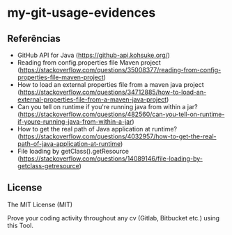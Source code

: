 # my-git-usage-evidences

## Referências
- GitHub API for Java (https://github-api.kohsuke.org/)
- Reading from config.properties file Maven project (https://stackoverflow.com/questions/35008377/reading-from-config-properties-file-maven-project)
- How to load an external properties file from a maven java project (https://stackoverflow.com/questions/34712885/how-to-load-an-external-properties-file-from-a-maven-java-project)
- Can you tell on runtime if you're running java from within a jar? (https://stackoverflow.com/questions/482560/can-you-tell-on-runtime-if-youre-running-java-from-within-a-jar)
- How to get the real path of Java application at runtime? (https://stackoverflow.com/questions/4032957/how-to-get-the-real-path-of-java-application-at-runtime)
- File loading by getClass().getResource (https://stackoverflow.com/questions/14089146/file-loading-by-getclass-getresource)

## License
The MIT License (MIT)

Prove your coding activity throughout any cv (Gitlab, Bitbucket etc.)  using this Tool. 

